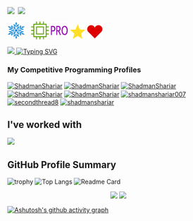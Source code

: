  <a href="https://mail.google.com/mail/?view=cm&fs=1&tf=1&to=shadmanshariar007@gmail.com"><img src="https://img.shields.io/badge/Gmail-D14836?style=for-the-badge&logo=gmail&logoColor=white"/></a>&nbsp; ![](https://komarev.com/ghpvc/?username=ShadmanShariar&color=blue)</a>
<p align="left">
<a href='https://archiveprogram.github.com/'><img src='https://raw.githubusercontent.com/acervenky/animated-github-badges/master/assets/acbadge.gif' width='40' height='40'></a> <a href='https://docs.github.com/en/developers'><img src='https://raw.githubusercontent.com/acervenky/animated-github-badges/master/assets/devbadge.gif' width='40' height='40'></a> <a href='https://github.com/pricing'><img src='https://raw.githubusercontent.com/acervenky/animated-github-badges/master/assets/pro.gif' width='40' height='40'></a> <a href='https://stars.github.com/'><img src='https://raw.githubusercontent.com/acervenky/animated-github-badges/master/assets/starbadge.gif' width='35' height='35'></a> <a href='https://docs.github.com/en/github/supporting-the-open-source-community-with-github-sponsors'><img src='https://raw.githubusercontent.com/acervenky/animated-github-badges/master/assets/sponsorbadge.gif' width='35' height='35'></a> 
</p>
<a href="https://www.linkedin.com/in/shadmanshariar#gh-light-mode-only">
<img src="https://skillicons.dev/icons?i=linkedin,&theme=light&perline=9" />
</a><a href="https://github.com/ShadmanShariar">
    <img src="https://readme-typing-svg.demolab.com?font=Georgia&size=20&duration=2000&pause=100&multiline=true&width=600&height=80&lines=Hello 👋🏻 This is Shadman Shariar;Competitive+Programmer+%7C+CS+Student+%7C+Software+Engineer;Data+structures+%7C+Algorithms+%7C+Object+Oriented+Programming" alt="Typing SVG" />
</a>

<h3 align="left">My Competitive Programming Profiles</h3>
<p align="left">
 <a href="https://codeforces.com/profile/SecondThreadUltimate" target="blank"><img align="center" src="https://raw.githubusercontent.com/rahuldkjain/github-profile-readme-generator/master/src/images/icons/Social/codeforces.svg" alt="ShadmanShariar" height="30" width="40" /></a>
<a href="https://www.codechef.com/users/masterchef_08" target="blank"><img align="center" src="https://cdn.jsdelivr.net/npm/simple-icons@3.1.0/icons/codechef.svg" alt="ShadmanShariar" height="30" width="40" /></a>
<a href="https://www.hackerrank.com/Masterpiece_08" target="blank"><img align="center" src="https://raw.githubusercontent.com/rahuldkjain/github-profile-readme-generator/master/src/images/icons/Social/hackerrank.svg" alt="ShadmanShariar" height="30" width="40" /></a>
<a href="https://leetcode.com/ShadmanShariar_007/" target="blank"><img align="center" src="https://raw.githubusercontent.com/rahuldkjain/github-profile-readme-generator/master/src/images/icons/Social/leet-code.svg" alt="ShadmanShariar" height="30" width="40" /></a>
<a href="https://auth.geeksforgeeks.org/user/shadmanshariar007" target="blank"><img align="center" src="https://raw.githubusercontent.com/rahuldkjain/github-profile-readme-generator/master/src/images/icons/Social/geeks-for-geeks.svg" alt="ShadmanShariar" height="30" width="40" /></a>
<a href="https://www.hackerearth.com/@shadmanshariar007" target="blank"><img align="center" src="https://raw.githubusercontent.com/rahuldkjain/github-profile-readme-generator/master/src/images/icons/Social/hackerearth.svg" alt="shadmanshariar007" height="30" width="40" /></a>
<a href="https://www.topcoder.com/members/secondthread8" target="blank"><img align="center" src="https://raw.githubusercontent.com/rahuldkjain/github-profile-readme-generator/master/src/images/icons/Social/topcoder.svg" alt="secondthread8" height="30" width="40" /></a>
<a href="https://kaggle.com/shadmanshariar" target="blank"><img align="center" src="https://raw.githubusercontent.com/rahuldkjain/github-profile-readme-generator/master/src/images/icons/Social/kaggle.svg" alt="shadmanshariar" height="30" width="40" /></a>
</p>

<h2>I've worked with</h2>
<a href="https://github.com/ShadmanShariar#gh-light-mode-only">
<img src="https://skillicons.dev/icons?i=androidstudio,java,spring,python,django,c,cpp,javascript,react,html,css,tailwind,bootstrap,mysql,firebase,git,github,postman,&theme=light&perline=9" />
</a>
<h2>GitHub Profile Summary</h2>

![trophy](https://github-profile-trophy.vercel.app/?username=ShadmanShariar&row=1&column=7)
![Top Langs](https://github-readme-stats.vercel.app/api/top-langs/?username=ShadmanShariar&layout=compact)
![Readme Card](https://github-readme-stats.vercel.app/api/pin/?username=ShadmanShariar&repo=My_Java_Template_For_Competitive_Programming)

<div align="center">
      <picture>
    <source srcset="https://github-readme-stats.vercel.app/api?username=ShadmanShariar&show_icons=true&hide_border=true" media="(prefers-color-scheme: light)" width="47%" />
    <img src="https://github-readme-stats.vercel.app/api?username=ShadmanShariar&show_icons=true&theme=blueberry&hide_border=true&bg_color=00000000" width="47%" />
  </picture>
  <picture>
    <source media="(prefers-color-scheme: light)" srcset= "https://github-readme-streak-stats.herokuapp.com?user=ShadmanShariar&theme=default&hide_border=true" width="50%">
    <img src="https://github-readme-streak-stats.herokuapp.com?user=ShadmanShariar&theme=blueberry&hide_border=true&background=00000000" width="50%" />
  </picture>
</div>

[![Ashutosh's github activity graph](https://github-readme-activity-graph.vercel.app/graph?username=ShadmanShariar&bg_color=ffffff&color=0074B7&line=0074B7&point=000000&area=true&hide_border=true)](https://github.com/ashutosh00710/github-readme-activity-graph)
